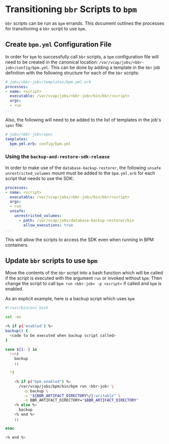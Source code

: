 # Transitioning `bbr` Scripts to `bpm`

`bbr` scripts can be run as `bpm` errands. This document outlines the processes
for transitioning a `bbr` script to use `bpm`.

## Create `bpm.yml` Configuration File

In order for `bpm` to successfully call `bbr` scripts, a `bpm` configuration
file will need to be created in the canonical location:
`/var/vcap/jobs/<bbr-job>/config/bpm.yml`. This can be done by adding a template
in the `bbr` job definition with the following structure for each of the `bbr`
scripts:

```yaml
# jobs/<bbr-job>/templates/bpm.yml.erb
processes:
- name: <script>
  executable: /var/vcap/jobs/<bbr-job>/bin/bbr/<script>
  args:
  - run
...
```

Also, the following will need to be added to the list of templates in the job's
`spec` file:

```yaml
# jobs/<bbr-job>/spec
templates:
  bpm.yml.erb: config/bpm.yml
```

### Using the `backup-and-restore-sdk-release`

In order to make use of the `database-backup-restorer`, the following
`unsafe unrestricted_volumes` mount must be added to the `bpm.yml.erb` for each
script that needs to use the SDK:

```yaml
processes:
- name: <script>
  executable: /var/vcap/jobs/<bbr-job>/bin/bbr/<script>
  args:
  - run
  unsafe:
    unrestricted_volumes:
      - path: /var/vcap/jobs/database-backup-restorer/bin
        allow_executions: true
...
```

This will allow the scripts to access the SDK even when running in BPM
containers.

## Update `bbr` scripts to use `bpm`

Move the contents of the `bbr` script into a bash function which will be called
if the script is executed with the argument `run` or invoked without `bpm`. Then
change the script to call `bpm run <bbr-job> -p <script>` if called and `bpm` is
enabled.

As an explicit example, here is a backup script which uses `bpm`
```bash
#!/usr/bin/env bash

set -eu

<% if p('enabled') %>
backup() {
  <code to be executed when backup script called>
}

case ${1:-} in
  run)
    backup
    ;;

  *)

    <% if p("bpm.enabled") %>
      /var/vcap/jobs/bpm/bin/bpm run <bbr-job> \
        -p backup \
        -v "${BBR_ARTIFACT_DIRECTORY%/}:writable" \
        -e BBR_ARTIFACT_DIRECTORY="$BBR_ARTIFACT_DIRECTORY"
    <% else %>
      backup
    <% end %>
    ;;

esac

<% end %>
```

